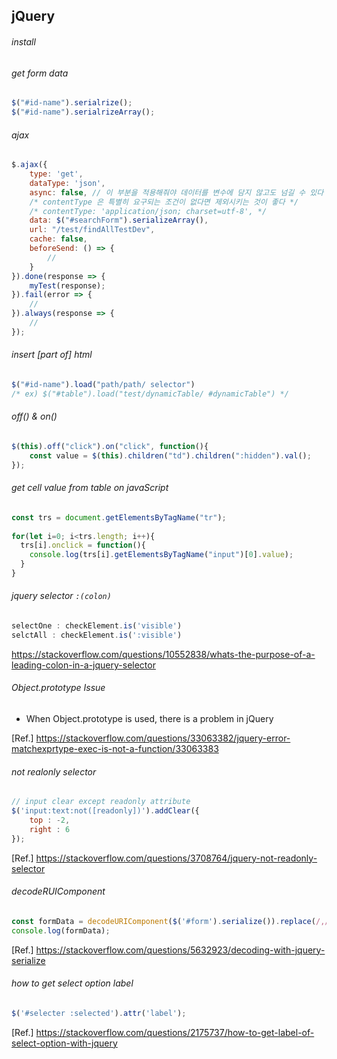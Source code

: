 ## jQuery
  
###### install
  
###### get form data
```js
$("#id-name").serialrize();
$("#id-name").serialrizeArray();
```
  
###### ajax
```js
$.ajax({
    type: 'get',
    dataType: 'json',
    async: false, // 이 부분을 적용해줘야 데이터를 변수에 담지 않고도 넘길 수 있다
    /* contentType 은 특별히 요구되는 조건이 없다면 제외시키는 것이 좋다 */
    /* contentType: 'application/json; charset=utf-8', */
    data: $("#searchForm").serializeArray(),
    url: "/test/findAllTestDev",
    cache: false,
    beforeSend: () => {
        //
    }
}).done(response => {
    myTest(response);
}).fail(error => {
    //
}).always(response => {
    //
});
```
  
###### insert [part of] html
```js
$("#id-name").load("path/path/ selector")
/* ex) $("#table").load("test/dynamicTable/ #dynamicTable") */
```
  
###### off() & on()
```js
$(this).off("click").on("click", function(){
    const value = $(this).children("td").children(":hidden").val();
});
```
  
###### get cell value from table on javaScript
```js
const trs = document.getElementsByTagName("tr");
		
for(let i=0; i<trs.length; i++){
  trs[i].onclick = function(){
    console.log(trs[i].getElementsByTagName("input")[0].value);
  }
}
```
###### jquery selector `:(colon)`
```js
selectOne : checkElement.is('visible')
selctAll : checkElement.is(':visible')
```
https://stackoverflow.com/questions/10552838/whats-the-purpose-of-a-leading-colon-in-a-jquery-selector
  
###### Object.prototype Issue
- When Object.prototype is used, there is a problem in jQuery  
  
[Ref.] https://stackoverflow.com/questions/33063382/jquery-error-matchexprtype-exec-is-not-a-function/33063383  
  
###### not realonly selector
```js
// input clear except readonly attribute
$('input:text:not([readonly])').addClear({
    top : -2,
    right : 6
});
```  
[Ref.] https://stackoverflow.com/questions/3708764/jquery-not-readonly-selector  
  
###### decodeRUIComponent
```js
const formData = decodeURIComponent($('#form').serialize()).replace(/,/gi,"");
console.log(formData);
```  
[Ref.] https://stackoverflow.com/questions/5632923/decoding-with-jquery-serialize    
  
###### how to get select option label
```js
$('#selecter :selected').attr('label'); 
```
[Ref.] https://stackoverflow.com/questions/2175737/how-to-get-label-of-select-option-with-jquery
